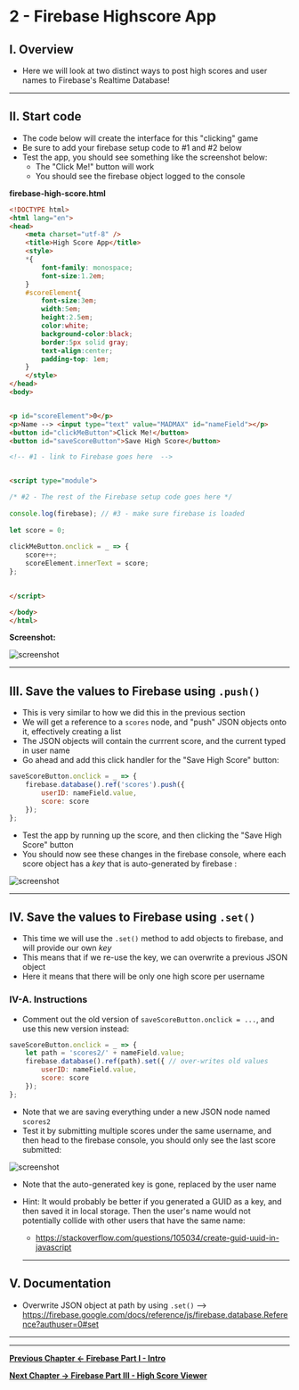 # 2 - Firebase Highscore App

## I. Overview

- Here we will look at two distinct ways to post high scores and user names to Firebase's Realtime Database!

<hr>

## II. Start code

- The code below will create the interface for this "clicking" game
- Be sure to add your firebase setup code to #1 and #2 below
- Test the app, you should see something like the screenshot below:
  - The "Click Me!" button will work
  - You should see the firebase object logged to the console

**firebase-high-score.html**

```html
<!DOCTYPE html>
<html lang="en">
<head>
	<meta charset="utf-8" />
	<title>High Score App</title>
	<style>
	*{
		font-family: monospace;
		font-size:1.2em;
	}
	#scoreElement{
		font-size:3em;
		width:5em;
		height:2.5em;
		color:white;
		background-color:black;
		border:5px solid gray;
		text-align:center;
		padding-top: 1em;
	}
	</style>
</head>
<body>


<p id="scoreElement">0</p>
<p>Name --> <input type="text" value="MADMAX" id="nameField"></p>
<button id="clickMeButton">Click Me!</button>
<button id="saveScoreButton">Save High Score</button>

<!-- #1 - link to Firebase goes here  -->


<script type="module">

/* #2 - The rest of the Firebase setup code goes here */
	
console.log(firebase); // #3 - make sure firebase is loaded
	
let score = 0;
	
clickMeButton.onclick = _ => {
	score++;
	scoreElement.innerText = score;
};
	

</script>

</body>
</html>
```

**Screenshot:**

![screenshot](_images/firebase-9.jpg)

<hr>

## III. Save the values to Firebase using `.push()`

- This is very similar to how we did this in the previous section  
- We will get a reference to a `scores` node, and "push" JSON objects onto it, effectively creating a list
- The JSON objects will contain the currrent score, and the current typed in user name
- Go ahead and add this click handler for the "Save High Score" button:


```js
saveScoreButton.onclick = _ => {
	firebase.database().ref('scores').push({
		userID: nameField.value,
		score: score
	});
};
```
- Test the app by running up the score, and then clicking the "Save High Score" button
- You should now see these changes in the firebase console, where each score object has a *key* that is auto-generated by firebase :

![screenshot](_images/firebase-10.jpg)

<hr>

## IV. Save the values to Firebase using `.set()`

- This time we will use the `.set()` method to add objects to firebase, and will provide our own *key*
- This means that if we re-use the key, we can overwrite a previous JSON object
- Here it means that there will be only one high score per username

### IV-A. Instructions

- Comment out the old version of `saveScoreButton.onclick = ...`, and use this new version instead:

```js
saveScoreButton.onclick = _ => {
	let path = 'scores2/' + nameField.value;
	firebase.database().ref(path).set({ // over-writes old values
		userID: nameField.value,
		score: score
	});
};
```

- Note that we are saving everything under a new JSON node named `scores2`
- Test it by submitting multiple scores under the same username, and then head to the firebase console, you should only see the last score submitted:

![screenshot](_images/firebase-11.jpg)

- Note that the auto-generated key is gone, replaced by the user name
- Hint: It would probably be better if you generated a GUID as a key, and then saved it in local storage. Then the user's name would not potentially collide with other users that have the same name:
  - https://stackoverflow.com/questions/105034/create-guid-uuid-in-javascript
  
  <hr>
  
## V. Documentation

- Overwrite JSON object at path by using `.set()` --> https://firebase.google.com/docs/reference/js/firebase.database.Reference?authuser=0#set

<hr><hr>

**[Previous Chapter <- Firebase Part I - Intro](firebase-1.md)**

**[Next Chapter -> Firebase Part III - High Score Viewer](firebase-3.md)**
